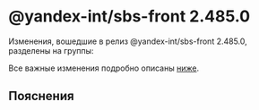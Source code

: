 # @yandex-int/sbs-front 2.485.0

<!-- ЧЕЛОВЕЧЕСКОЕ ВСТУПЛЕНИЕ -->

Изменения, вошедшие в релиз @yandex-int/sbs-front 2.485.0, разделены на группы:

Все важные изменения подробно описаны [ниже](#Пояснения).

## Пояснения

